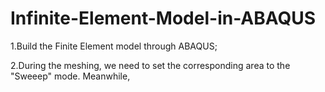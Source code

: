 # Infinite-Element-Model-in-ABAQUS

1.Build the Finite Element model through ABAQUS;

2.During the meshing, we need to set the corresponding area to the "Sweeep" mode. Meanwhile, 
